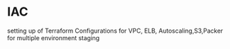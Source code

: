 # IAC
setting up of Terraform Configurations for VPC, ELB, Autoscaling,S3,Packer for multiple environment staging
